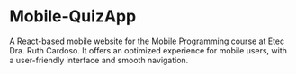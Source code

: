 # Mobile-QuizApp
A React-based mobile website for the Mobile Programming course at Etec Dra. Ruth Cardoso. It offers an optimized experience for mobile users, with a user-friendly interface and smooth navigation.

